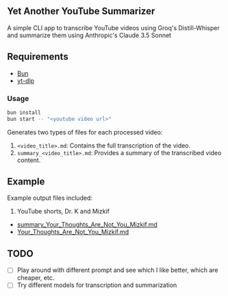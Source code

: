 ## Yet Another YouTube Summarizer

A simple CLI app to transcribe YouTube videos using Groq's Distill-Whisper and summarize them using Anthropic's Claude 3.5 Sonnet

## Requirements

- [Bun](https://bun.sh)
- [yt-dlp](https://github.com/yt-dlp/yt-dlp)

### Usage

```bash
bun install
bun start -- "<youtube video url>"
```

Generates two types of files for each processed video:

1. `<video_title>.md`: Contains the full transcription of the video.
2. `summary_<video_title>.md`: Provides a summary of the transcribed video content.

## Example

Example output files included:

1. YouTube shorts, Dr. K and Mizkif

- [summary_Your_Thoughts_Are_Not_You_Mizkif.md](./summary_Your_Thoughts_Are_Not_You_Mizkif.md)
- [Your_Thoughts_Are_Not_You_Mizkif.md](./Your_Thoughts_Are_Not_You_Mizkif.md)

## TODO

- [ ] Play around with different prompt and see which I like better, which are cheaper, etc.
- [ ] Try different models for transcription and summarization

